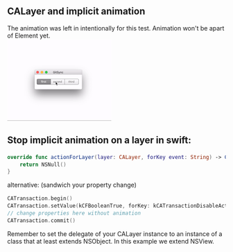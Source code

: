## **CALayer and implicit animation**
The animation was left in intentionally for this test. <!--more--> Animation won't be apart of Element yet.   
<img width="240" alt="img" src="https://raw.githubusercontent.com/stylekit/img/master/2f289u9384f34.gif">

## **Stop implicit animation on a layer in swift:**
```swift
override func actionForLayer(layer: CALayer, forKey event: String) -> CAAction? {
    return NSNull()
}
```

alternative: (sandwich your property change)

```swift
CATransaction.begin()
CATransaction.setValue(kCFBooleanTrue, forKey: kCATransactionDisableActions)
// change properties here without animation
CATransaction.commit()
```
Remember to set the delegate of your CALayer instance to an instance of a class that at least extends NSObject. In this example we extend NSView.
